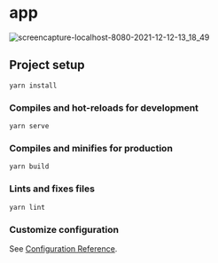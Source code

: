 # app
![screencapture-localhost-8080-2021-12-12-13_18_49](https://user-images.githubusercontent.com/90055525/145710230-fbc0c422-301b-4e1e-9c54-208c715d1679.png)

## Project setup
```
yarn install
```

### Compiles and hot-reloads for development
```
yarn serve
```

### Compiles and minifies for production
```
yarn build
```

### Lints and fixes files
```
yarn lint
```

### Customize configuration
See [Configuration Reference](https://cli.vuejs.org/config/).
